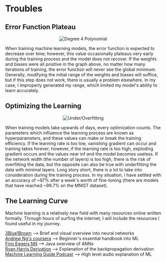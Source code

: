 # Troubles

## Error Function Plateau

<p align="center"><img src="https://i.imgur.com/ET6eaiq.png" alt="Degree 4 Polynomial"></p>

When training machine learning models, the error function is expected to decrease over time; however, this value occasionally plateaus very early during the training process and the model does not recover. If the weights and biases were all positive in the graph above, no matter how many iterations of training, the error function will never see the global minimum. Generally, modifying the initial range of the weights and biases will suffice, but if this step does not work, there is usually a problem elsewhere. In my case, I improperly generated my range, which limited my model's ability to learn accurately.

## Optimizing the Learning

<p align="center"><img src="https://imgur.com/vevtdTU.png" alt="Under/Overfitting"></p>

When training models take upwards of days, every optimization counts. The parameters which influence the learning process are known as hyperparameters, and these values can make or break the training efficiency. If the learning rate is too low, vanishing gradient can occur and training takes forever; however, if the learning rate is too high, exploding gradient occurs and the values near inf and the model becomes useless. If the network width (the number of layers) is too high, there is the risk of overfitting the data, but the opposite can also be true with underfitting the data with minimal layers. Long story short, there is a lot to take into consideration during the training process. In my situation, I have settled with an accuracy of ~97% after a week's worth of fine-tuning (there are models that have reached ~99.7% on the MNIST dataset).

## The Learning Curve

Machine learning is a relatively new field with many resources online written formally. Through hours of surfing the internet, I will include the resources I found useful in my journey.

[3Blue1Brown](https://www.youtube.com/watch?v=aircAruvnKk&list=PLZHQObOWTQDNU6R1_67000Dx_ZCJB-3pi) --> Brief and visual overview into neural networks<br>
[Andrew Ng's coursera](https://www.coursera.org/learn/machine-learning) --> Beginner's essential handbook into ML<br>
[Finn Eggers NN](https://www.youtube.com/watch?v=d3OtgsGcMLw&list=PLgomWLYGNl1dL1Qsmgumhcg4HOcWZMd3k) --> Java overview of ANNs <br>
[Ryan Harris Derivation](https://www.youtube.com/watch?v=aVId8KMsdUU) --> Explanation of the backpropagation derivation<br>
[Machine Learning Guide Podcast](https://podcasts.google.com/search/Machine%20Learning%20GUide) --> High level audio explanation of ML<br>